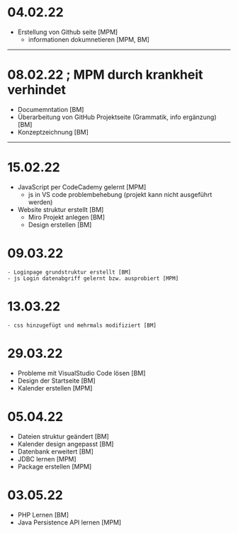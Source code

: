 # 04.02.22
- Erstellung von Github seite [MPM]
    - informationen dokumnetieren [MPM, BM]
---
# 08.02.22 ; MPM durch krankheit verhindet
- Documemntation [BM]
- Überarbeitung von GitHub Projektseite (Grammatik, info ergänzung) [BM]
- Konzeptzeichnung [BM]
---
# 15.02.22
- JavaScript per CodeCademy gelernt [MPM]
    - js in VS code problembehebung (projekt kann nicht ausgeführt werden)
- Website struktur erstellt [BM] 
    - Miro Projekt anlegen [BM]
    - Design erstellen  [BM]
# 09.03.22
    - Loginpage grundstruktur erstellt [BM]
    - js Login datenabgriff gelernt bzw. ausprobiert [MPM]
# 13.03.22
    - css hinzugefügt und mehrmals modifiziert [BM]
# 29.03.22
- Probleme mit VisualStudio Code lösen [BM]
- Design der Startseite [BM]
- Kalender erstellen [MPM]
# 05.04.22
- Dateien struktur geändert [BM]
- Kalender design angepasst [BM]
- Datenbank erweitert [BM]
- JDBC lernen [MPM]
- Package erstellen [MPM]
# 03.05.22
- PHP Lernen [BM]
- Java Persistence API lernen [MPM] 